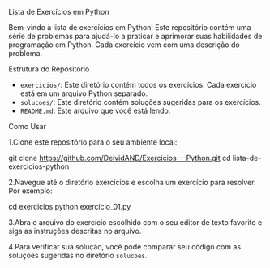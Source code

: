 Lista de Exercícios em Python 

Bem-vindo à lista de exercícios em Python! Este repositório contém uma série de problemas para ajudá-lo a praticar e aprimorar suas habilidades de programação em Python. Cada exercício vem com uma descrição do problema.

Estrutura do Repositório

* `exercicios/`: Este diretório contém todos os exercícios. Cada exercício está em um arquivo Python separado.
* `solucoes/`: Este diretório contém soluções sugeridas para os exercícios.
* `README.md`: Este arquivo que você está lendo.

Como Usar

1.Clone este repositório para o seu ambiente local:

git clone https://github.com/DeividAND/Exercicios---Python.git
cd lista-de-exercicios-python

2.Navegue até o diretório exercicios e escolha um exercício para resolver. Por exemplo:

cd exercicios
python exercicio_01.py

3.Abra o arquivo do exercício escolhido com o seu editor de texto favorito e siga as instruções descritas no arquivo.

4.Para verificar sua solução, você pode comparar seu código com as soluções sugeridas no diretório `solucoes`.